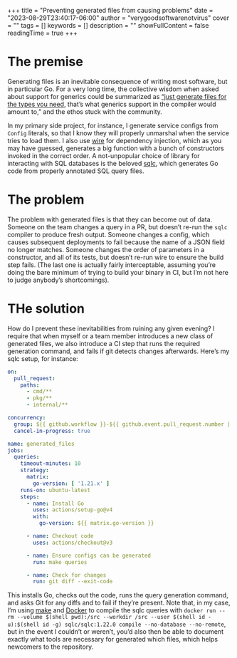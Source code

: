 +++
title = "Preventing generated files from causing problems"
date = "2023-08-29T23:40:17-06:00"
author = "verygoodsoftwarenotvirus"
cover = ""
tags = []
keywords = []
description = ""
showFullContent = false
readingTime = true
+++

# The premise

Generating files is an inevitable consequence of writing most software, but in particular Go. For a very long time, the collective wisdom when asked about support for generics could be summarized as [“just generate files for the types you need](https://www.calhoun.io/using-code-generation-to-survive-without-generics-in-go/), that’s what generics support in the compiler would amount to,” and the ethos stuck with the community.

In my primary side project, for instance, I generate service configs from `Config` literals, so that I know they will properly unmarshal when the service tries to load them. I also use [wire](https://github.com/google/wire) for dependency injection, which as you may have guessed, generates a big function with a bunch of constructors invoked in the correct order. A not-unpopular choice of library for interacting with SQL databases is the beloved [sqlc](https://sqlc.dev/), which generates Go code from properly annotated SQL query files.

# The problem

The problem with generated files is that they can become out of data. Someone on the team changes a query in a PR, but doesn’t re-run the `sqlc` compiler to produce fresh output. Someone changes a config, which causes subsequent deployments to fail because the name of a JSON field no longer matches. Someone changes the order of parameters in a constructor, and all of its tests, but doesn’t re-run wire to ensure the build step fails. (The last one is actually fairly interceptable, assuming you’re doing the bare minimum of trying to build your binary in CI, but I’m not here to judge anybody’s shortcomings).

# THe solution

How do I prevent these inevitabilities from ruining any given evening? I require that when myself or a team member introduces a new class of generated files, we also introduce a CI step that runs the required generation command, and fails if git detects changes afterwards. Here’s my sqlc setup, for instance:

```yaml
on:
  pull_request:
    paths:
      - cmd/**
      - pkg/**
      - internal/**

concurrency:
  group: ${{ github.workflow }}-${{ github.event.pull_request.number || github.ref }}
  cancel-in-progress: true

name: generated_files
jobs:
  queries:
    timeout-minutes: 10
    strategy:
      matrix:
        go-version: [ '1.21.x' ]
    runs-on: ubuntu-latest
    steps:
      - name: Install Go
        uses: actions/setup-go@v4
        with:
          go-version: ${{ matrix.go-version }}

      - name: Checkout code
        uses: actions/checkout@v3

      - name: Ensure configs can be generated
        run: make queries

      - name: Check for changes
        run: git diff --exit-code
```

This installs Go, checks out the code, runs the query generation command, and asks Git for any diffs and to fail if they’re present. Note that, in my case, I’m using [make](https://www.gnu.org/software/make/manual/make.html) and [Docker](https://www.docker.com/) to compile the sqlc queries with `docker run --rm --volume $(shell pwd):/src --workdir /src --user $(shell id -u):$(shell id -g) sqlc/sqlc:1.22.0 compile --no-database --no-remote`, but in the event I couldn’t or weren’t, you’d also then be able to document exactly what tools are necessary for generated which files, which helps newcomers to the repository.
